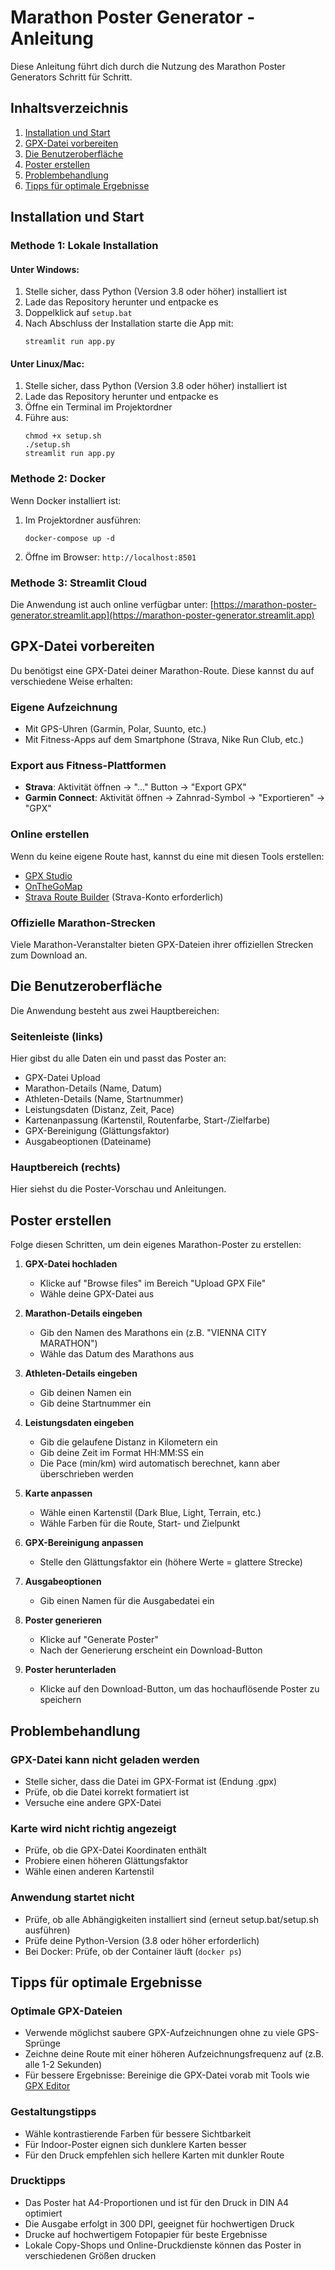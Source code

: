 # Marathon Poster Generator - Anleitung

Diese Anleitung führt dich durch die Nutzung des Marathon Poster Generators Schritt für Schritt.

## Inhaltsverzeichnis
1. [Installation und Start](#installation-und-start)
2. [GPX-Datei vorbereiten](#gpx-datei-vorbereiten)
3. [Die Benutzeroberfläche](#die-benutzeroberfläche)
4. [Poster erstellen](#poster-erstellen)
5. [Problembehandlung](#problembehandlung)
6. [Tipps für optimale Ergebnisse](#tipps-für-optimale-ergebnisse)

## Installation und Start

### Methode 1: Lokale Installation

#### Unter Windows:
1. Stelle sicher, dass Python (Version 3.8 oder höher) installiert ist
2. Lade das Repository herunter und entpacke es
3. Doppelklick auf `setup.bat`
4. Nach Abschluss der Installation starte die App mit:
   ```
   streamlit run app.py
   ```

#### Unter Linux/Mac:
1. Stelle sicher, dass Python (Version 3.8 oder höher) installiert ist
2. Lade das Repository herunter und entpacke es
3. Öffne ein Terminal im Projektordner
4. Führe aus:
   ```
   chmod +x setup.sh
   ./setup.sh
   streamlit run app.py
   ```

### Methode 2: Docker
Wenn Docker installiert ist:
1. Im Projektordner ausführen:
   ```
   docker-compose up -d
   ```
2. Öffne im Browser: `http://localhost:8501`

### Methode 3: Streamlit Cloud
Die Anwendung ist auch online verfügbar unter:
[https://marathon-poster-generator.streamlit.app](https://marathon-poster-generator.streamlit.app)

## GPX-Datei vorbereiten

Du benötigst eine GPX-Datei deiner Marathon-Route. Diese kannst du auf verschiedene Weise erhalten:

### Eigene Aufzeichnung
- Mit GPS-Uhren (Garmin, Polar, Suunto, etc.)
- Mit Fitness-Apps auf dem Smartphone (Strava, Nike Run Club, etc.)

### Export aus Fitness-Plattformen
- **Strava**: Aktivität öffnen → "..." Button → "Export GPX"
- **Garmin Connect**: Aktivität öffnen → Zahnrad-Symbol → "Exportieren" → "GPX"

### Online erstellen
Wenn du keine eigene Route hast, kannst du eine mit diesen Tools erstellen:
- [GPX Studio](https://gpx.studio/)
- [OnTheGoMap](https://onthegomap.com/)
- [Strava Route Builder](https://www.strava.com/routes) (Strava-Konto erforderlich)

### Offizielle Marathon-Strecken
Viele Marathon-Veranstalter bieten GPX-Dateien ihrer offiziellen Strecken zum Download an.

## Die Benutzeroberfläche

Die Anwendung besteht aus zwei Hauptbereichen:

### Seitenleiste (links)
Hier gibst du alle Daten ein und passt das Poster an:
- GPX-Datei Upload
- Marathon-Details (Name, Datum)
- Athleten-Details (Name, Startnummer)
- Leistungsdaten (Distanz, Zeit, Pace)
- Kartenanpassung (Kartenstil, Routenfarbe, Start-/Zielfarbe)
- GPX-Bereinigung (Glättungsfaktor)
- Ausgabeoptionen (Dateiname)

### Hauptbereich (rechts)
Hier siehst du die Poster-Vorschau und Anleitungen.

## Poster erstellen

Folge diesen Schritten, um dein eigenes Marathon-Poster zu erstellen:

1. **GPX-Datei hochladen**
   - Klicke auf "Browse files" im Bereich "Upload GPX File"
   - Wähle deine GPX-Datei aus

2. **Marathon-Details eingeben**
   - Gib den Namen des Marathons ein (z.B. "VIENNA CITY MARATHON")
   - Wähle das Datum des Marathons aus

3. **Athleten-Details eingeben**
   - Gib deinen Namen ein
   - Gib deine Startnummer ein

4. **Leistungsdaten eingeben**
   - Gib die gelaufene Distanz in Kilometern ein
   - Gib deine Zeit im Format HH:MM:SS ein
   - Die Pace (min/km) wird automatisch berechnet, kann aber überschrieben werden

5. **Karte anpassen**
   - Wähle einen Kartenstil (Dark Blue, Light, Terrain, etc.)
   - Wähle Farben für die Route, Start- und Zielpunkt

6. **GPX-Bereinigung anpassen**
   - Stelle den Glättungsfaktor ein (höhere Werte = glattere Strecke)

7. **Ausgabeoptionen**
   - Gib einen Namen für die Ausgabedatei ein

8. **Poster generieren**
   - Klicke auf "Generate Poster"
   - Nach der Generierung erscheint ein Download-Button

9. **Poster herunterladen**
   - Klicke auf den Download-Button, um das hochauflösende Poster zu speichern

## Problembehandlung

### GPX-Datei kann nicht geladen werden
- Stelle sicher, dass die Datei im GPX-Format ist (Endung .gpx)
- Prüfe, ob die Datei korrekt formatiert ist
- Versuche eine andere GPX-Datei

### Karte wird nicht richtig angezeigt
- Prüfe, ob die GPX-Datei Koordinaten enthält
- Probiere einen höheren Glättungsfaktor
- Wähle einen anderen Kartenstil

### Anwendung startet nicht
- Prüfe, ob alle Abhängigkeiten installiert sind (erneut setup.bat/setup.sh ausführen)
- Prüfe deine Python-Version (3.8 oder höher erforderlich)
- Bei Docker: Prüfe, ob der Container läuft (`docker ps`)

## Tipps für optimale Ergebnisse

### Optimale GPX-Dateien
- Verwende möglichst saubere GPX-Aufzeichnungen ohne zu viele GPS-Sprünge
- Zeichne deine Route mit einer höheren Aufzeichnungsfrequenz auf (z.B. alle 1-2 Sekunden)
- Für bessere Ergebnisse: Bereinige die GPX-Datei vorab mit Tools wie [GPX Editor](https://gpx.studio)

### Gestaltungstipps
- Wähle kontrastierende Farben für bessere Sichtbarkeit
- Für Indoor-Poster eignen sich dunklere Karten besser
- Für den Druck empfehlen sich hellere Karten mit dunkler Route

### Drucktipps
- Das Poster hat A4-Proportionen und ist für den Druck in DIN A4 optimiert
- Die Ausgabe erfolgt in 300 DPI, geeignet für hochwertigen Druck
- Drucke auf hochwertigem Fotopapier für beste Ergebnisse
- Lokale Copy-Shops und Online-Druckdienste können das Poster in verschiedenen Größen drucken

